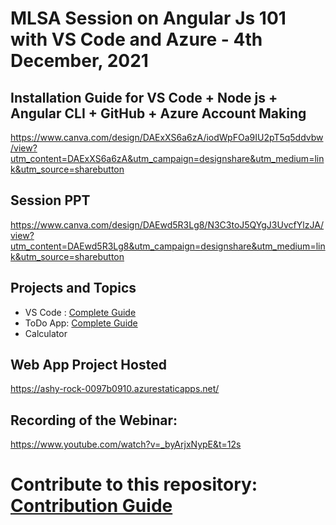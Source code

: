 # MLSA Session on Angular Js 101 with VS Code and Azure - 4th December, 2021

## Installation Guide for VS Code + Node js + Angular CLI + GitHub + Azure Account Making
https://www.canva.com/design/DAExXS6a6zA/iodWpFOa9IU2pT5q5ddvbw/view?utm_content=DAExXS6a6zA&utm_campaign=designshare&utm_medium=link&utm_source=sharebutton

## Session PPT
https://www.canva.com/design/DAEwd5R3Lg8/N3C3toJ5QYgJ3UvcfYlzJA/view?utm_content=DAEwd5R3Lg8&utm_campaign=designshare&utm_medium=link&utm_source=sharebutton

## Projects and Topics
- VS Code : [Complete Guide](https://github.com/A-GHOSH-dev/Angular-Js-101-with-VS-Code-Azure-MLSA-Webinar-1/blob/master/VSCODE.md)
- ToDo App: [Complete Guide](https://github.com/A-GHOSH-dev/Angular-Js-101-with-VS-Code-Azure-MLSA-Webinar-1/blob/master/todoappguide.md)
- Calculator

## Web App Project Hosted
https://ashy-rock-0097b0910.azurestaticapps.net/

## Recording of the Webinar:
https://www.youtube.com/watch?v=_byArjxNypE&t=12s

# Contribute to this repository: [Contribution Guide](https://github.com/A-GHOSH-dev/Angular-Js-101-with-VS-Code-Azure-MLSA-Webinar-1/blob/master/Contribution%20Guide.md)
